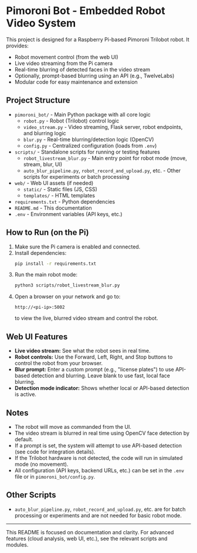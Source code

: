 # Pimoroni Bot - Embedded Robot Video System

This project is designed for a Raspberry Pi-based Pimoroni Trilobot robot. It provides:
- Robot movement control (from the web UI)
- Live video streaming from the Pi camera
- Real-time blurring of detected faces in the video stream
- Optionally, prompt-based blurring using an API (e.g., TwelveLabs)
- Modular code for easy maintenance and extension

## Project Structure

- `pimoroni_bot/` - Main Python package with all core logic
    - `robot.py` - Robot (Trilobot) control logic
    - `video_stream.py` - Video streaming, Flask server, robot endpoints, and blurring logic
    - `blur.py` - Real-time blurring/detection logic (OpenCV)
    - `config.py` - Centralized configuration (loads from `.env`)
- `scripts/` - Standalone scripts for running or testing features
    - `robot_livestream_blur.py` - Main entry point for robot mode (move, stream, blur, UI)
    - `auto_blur_pipeline.py`, `robot_record_and_upload.py`, etc. - Other scripts for experiments or batch processing
- `web/` - Web UI assets (if needed)
    - `static/` - Static files (JS, CSS)
    - `templates/` - HTML templates
- `requirements.txt` - Python dependencies
- `README.md` - This documentation
- `.env` - Environment variables (API keys, etc.)

## How to Run (on the Pi)

1. Make sure the Pi camera is enabled and connected.
2. Install dependencies:
   ```bash
   pip install -r requirements.txt
   ```
3. Run the main robot mode:
   ```bash
   python3 scripts/robot_livestream_blur.py
   ```
4. Open a browser on your network and go to:
   ```
   http://<pi-ip>:5002
   ```
   to view the live, blurred video stream and control the robot.

## Web UI Features
- **Live video stream:** See what the robot sees in real time.
- **Robot controls:** Use the Forward, Left, Right, and Stop buttons to control the robot from your browser.
- **Blur prompt:** Enter a custom prompt (e.g., "license plates") to use API-based detection and blurring. Leave blank to use fast, local face blurring.
- **Detection mode indicator:** Shows whether local or API-based detection is active.

## Notes
- The robot will move as commanded from the UI.
- The video stream is blurred in real time using OpenCV face detection by default.
- If a prompt is set, the system will attempt to use API-based detection (see code for integration details).
- If the Trilobot hardware is not detected, the code will run in simulated mode (no movement).
- All configuration (API keys, backend URLs, etc.) can be set in the `.env` file or in `pimoroni_bot/config.py`.

## Other Scripts
- `auto_blur_pipeline.py`, `robot_record_and_upload.py`, etc. are for batch processing or experiments and are not needed for basic robot mode.

---
This README is focused on documentation and clarity. For advanced features (cloud analysis, web UI, etc.), see the relevant scripts and modules.